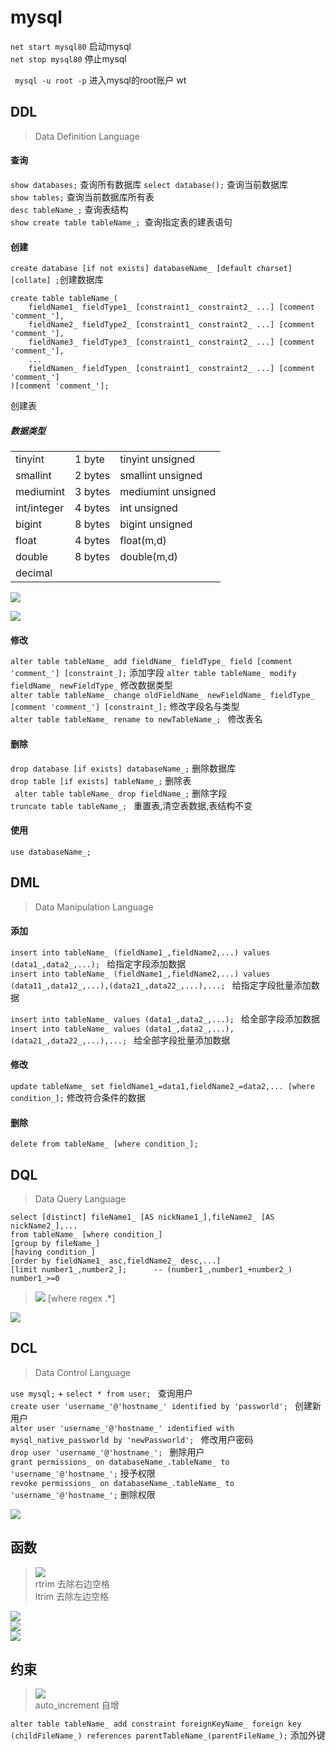# mysql

` net start mysql80 `   启动mysql  
` net stop mysql80 `   停止mysql  

`  mysql -u root -p `   进入mysql的root账户 wt  


## DDL
> Data Definition Language

#### 查询
`show databases;` 查询所有数据库 
` select database(); `  查询当前数据库  
`show tables;`  查询当前数据库所有表  
` desc tableName_; ` 查询表结构  
`show create table tableName_; `查询指定表的建表语句  


#### 创建
`create database [if not exists] databaseName_ [default charset] [collate] ;`创建数据库  

```
create table tableName_(
    fieldName1_ fieldType1_ [constraint1_ constraint2_ ...] [comment 'comment_'],
    fieldName2_ fieldType2_ [constraint1_ constraint2_ ...] [comment 'comment_'],
    fieldName3_ fieldType3_ [constraint1_ constraint2_ ...] [comment 'comment_'],
    ...
    fieldNamen_ fieldTypen_ [constraint1_ constraint2_ ...] [comment 'comment_']
)[comment 'comment_'];
```
创建表  

##### 数据类型
||||
|--|--|--|
|tinyint    |1 byte|tinyint unsigned
|smallint   |2 bytes|smallint unsigned
|mediumint  |3 bytes|mediumint unsigned
|int/integer|4 bytes|int unsigned
|bigint     |8 bytes|bigint unsigned
|float      |4 bytes|float(m,d)
|double     |8 bytes|double(m,d)
|decimal||

![](/mysqlNotePicture/mysqlNote1.png)  


![](/mysqlNotePicture/mysqlNote2.png)  

#### 修改
`alter table tableName_ add fieldName_ fieldType_ field [comment 'comment_'] [constraint_];` 添加字段
`alter table tableName_ modify fieldName_ newFieldType_` 修改数据类型  
`alter table tableName_ change oldFieldName_ newFieldName_ fieldType_ [comment 'comment_'] [constraint_];`  修改字段名与类型  
`alter table tableName_ rename to newTableName_; ` 修改表名  


#### 删除
` drop database [if exists] databaseName_; `    删除数据库  
` drop table [if exists] tableName_; `  删除表  
` alter table tableName_ drop fieldName_;` 删除字段  
`truncate table tableName_; `   重置表,清空表数据,表结构不变  

#### 使用
` use databaseName_; `




## DML
> Data Manipulation Language

#### 添加

`insert into tableName_ (fieldName1_,fieldName2,...) values (data1_,data2_,...); `    给指定字段添加数据  
`insert into tableName_ (fieldName1_,fieldName2,...) values (data11_,data12_,...),(data21_,data22_,...),...; `    给指定字段批量添加数据  

`insert into tableName_ values (data1_,data2_,...); `    给全部字段添加数据  
`insert into tableName_ values (data1_,data2_,...),(data21_,data22_,...),...; `    给全部字段批量添加数据  

#### 修改

` update tableName_ set fieldName1_=data1,fieldName2_=data2,... [where condition_]; `   修改符合条件的数据  


#### 删除

`delete from tableName_ [where condition_];`




## DQL
> Data Query Language

```
select [distinct] fileName1_ [AS nickName1_],fileName2_ [AS nickName2_],...
from tableName_ [where condition_]  
[group by fileName_] 
[having condition_] 
[order by fieldName1_ asc,fieldName2_ desc,...] 
[limit number1_,number2_];      -- (number1_,number1_+number2_) number1_>=0  

```

>![](/mysqlNotePicture/mysqlNote3.png/)
[where regex .*]  

![](/mysqlNotePicture/mysqlNote4.png)  

## DCL
> Data Control Language

`use mysql;` + `select * from user; `  查询用户  
`create user 'username_'@'hostname_' identified by 'passworld'; `   创建新用户  
`alter user 'username_'@'hostname_' identified with mysql_native_passworld by 'newPassworld'; `   修改用户密码   
`drop user 'username_'@'hostname_'; `   删除用户  
`grant permissions_ on databaseName_.tableName_ to 'username_'@'hostname_';`    授予权限  
`revoke permissions_ on databaseName_.tableName_ to 'username_'@'hostname_';`    删除权限  

![](/mysqlNotePicture/mysqlNote5.png)  


## 函数
>![](/mysqlNotePicture/mysqlNote6.png)  
rtrim   去除右边空格  
ltrim   去除左边空格  

![](/mysqlNotePicture/mysqlNote7.png)  
![](/mysqlNotePicture/mysqlNote8.png)  
![](/mysqlNotePicture/mysqlNote9.png)  

## 约束
>![](/mysqlNotePicture/mysqlNote10.png)  
auto_increment  自增  

`alter table tableName_ add constraint foreignKeyName_ foreign key (childFileName_) references parentTableName_(parentFileName_);`  添加外键  

